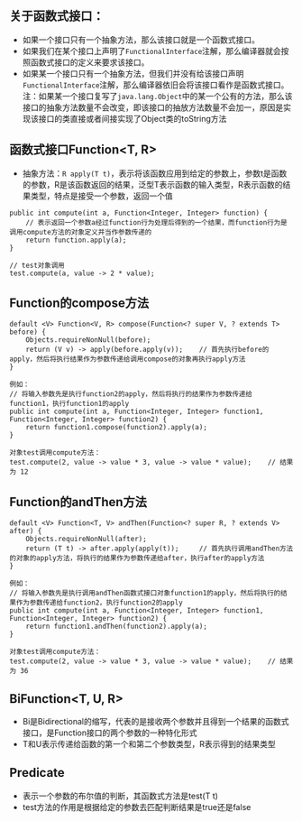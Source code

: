 ## 关于函数式接口：
* 如果一个接口只有一个抽象方法，那么该接口就是一个函数式接口。
* 如果我们在某个接口上声明了`FunctionalInterface`注解，那么编译器就会按照函数式接口的定义来要求该接口。
* 如果某一个接口只有一个抽象方法，但我们并没有给该接口声明`FunctionalInterface`注解，那么编译器依旧会将该接口看作是函数式接口。
注：如果某一个接口复写了`java.lang.Object`中的某一个公有的方法，那么该接口的抽象方法数量不会改变，即该接口的抽放方法数量不会加一，原因是实现该接口的类直接或者间接实现了Object类的toString方法
## 函数式接口Function<T, R>
* 抽象方法：`R apply(T t)`，表示将该函数应用到给定的参数上，参数t是函数的参数，R是该函数返回的结果，泛型T表示函数的输入类型，R表示函数的结果类型，特点是接受一个参数，返回一个值
```
public int compute(int a, Function<Integer, Integer> function) {
    // 表示返回一个参数a经过function行为处理后得到的一个结果，而function行为是调用compute方法的对象定义并当作参数传递的
    return function.apply(a);
}

// test对象调用
test.compute(a, value -> 2 * value);
```
## Function的compose方法
```
default <V> Function<V, R> compose(Function<? super V, ? extends T> before) {
    Objects.requireNonNull(before);
    return (V v) -> apply(before.apply(v));    // 首先执行before的apply，然后将执行结果作为参数传递给调用compose的对象再执行apply方法
}

例如：
// 将输入参数先是执行function2的apply，然后将执行的结果作为参数传递给function1，执行function1的apply
public int compute(int a, Function<Integer, Integer> function1, Function<Integer, Integer> function2) {
    return function1.compose(function2).apply(a);
}

对象test调用compute方法：
test.compute(2, value -> value * 3, value -> value * value);    // 结果为 12
```
## Function的andThen方法
```
default <V> Function<T, V> andThen(Function<? super R, ? extends V> after) {
    Objects.requireNonNull(after);
    return (T t) -> after.apply(apply(t));     // 首先执行调用andThen方法的对象的apply方法，将执行的结果作为参数传递给after，执行after的apply方法
}

例如：
// 将输入参数先是执行调用andThen函数式接口对象function1的apply，然后将执行的结果作为参数传递给function2，执行function2的apply
public int compute(int a, Function<Integer, Integer> function1, Function<Integer, Integer> function2) {
    return function1.andThen(function2).apply(a);
}

对象test调用compute方法：
test.compute(2, value -> value * 3, value -> value * value);    // 结果为 36
```
## BiFunction<T, U, R>
* Bi是Bidirectional的缩写，代表的是接收两个参数并且得到一个结果的函数式接口，是Function接口的两个参数的一种特化形式
* T和U表示传递给函数的第一个和第二个参数类型，R表示得到的结果类型
## Predicate<T>
* 表示一个参数的布尔值的判断，其函数式方法是test(T t)
* test方法的作用是根据给定的参数去匹配判断结果是true还是false